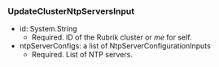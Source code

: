 ### UpdateClusterNtpServersInput


- id: System.String
  - Required. ID of the Rubrik cluster or *me* for self.
- ntpServerConfigs: a list of NtpServerConfigurationInputs
  - Required. List of NTP servers.
